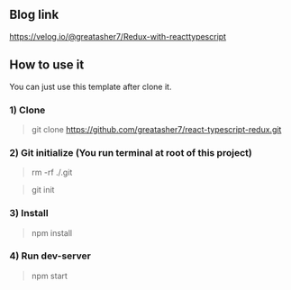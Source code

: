 ## Blog link

https://velog.io/@greatasher7/Redux-with-reacttypescript

## How to use it

You can just use this template after clone it.

### 1) Clone

> git clone https://github.com/greatasher7/react-typescript-redux.git

### 2) Git initialize (You run terminal at root of this project)

> rm -rf ./.git

> git init

### 3) Install

> npm install

### 4) Run dev-server

> npm start
